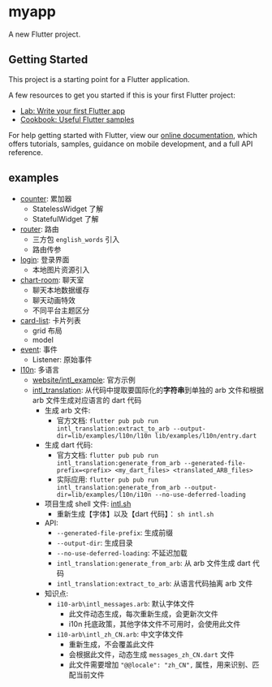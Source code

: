 # myapp

A new Flutter project.

## Getting Started

This project is a starting point for a Flutter application.

A few resources to get you started if this is your first Flutter project:

- [Lab: Write your first Flutter app](https://flutter.dev/docs/get-started/codelab)
- [Cookbook: Useful Flutter samples](https://flutter.dev/docs/cookbook)

For help getting started with Flutter, view our
[online documentation](https://flutter.dev/docs), which offers tutorials,
samples, guidance on mobile development, and a full API reference.

## examples

- [counter](./lib/examples/counter/entry.dart): 累加器
  - StatelessWidget 了解
  - StatefulWidget 了解
- [router](./lib/examples/router/entry.dart): 路由
  - 三方包 `english_words` 引入
  - 路由传参
- [login](./lib/examples/login/entry.dart): 登录界面
  - 本地图片资源引入
- [chart-room](./lib/examples/chart-room/entry.dart): 聊天室
  - 聊天本地数据缓存
  - 聊天动画特效
  - 不同平台主题区分
- [card-list](./lib/examples/card-list/entry.dart): 卡片列表
  - grid 布局
  - model
- [event](./lib/examples/event/entry.dart): 事件
  - Listener: 原始事件
- [l10n](./lib/examples/l10n/entry.dart): 多语言
  - [website/intl_example](https://github.com/flutter/website/blob/master/examples/internationalization/intl_example/lib/main.dart): 官方示例
  - [intl_translation](https://pub.dev/packages/intl_translation): 从代码中提取要国际化的**字符串**到单独的 arb 文件和根据 arb 文件生成对应语言的 dart 代码
    - 生成 arb 文件:
      - 官方文档: `flutter pub pub run intl_translation:extract_to_arb --output-dir=lib/examples/l10n/l10n lib/examples/l10n/entry.dart`
    - 生成 dart 代码:
      - 官方文档: `flutter pub pub run intl_translation:generate_from_arb --generated-file-prefix=<prefix> <my_dart_files> <translated_ARB_files>`
      - 实际应用: `flutter pub pub run intl_translation:generate_from_arb --output-dir=lib/examples/l10n/i10n --no-use-deferred-loading`
    - 项目生成 shell 文件: [intl.sh](./intl.sh)
      - 重新生成【字体】以及【dart 代码】： `sh intl.sh`
    - API:
      - `--generated-file-prefix`: 生成前缀
      - `--output-dir`: 生成目录
      - `--no-use-deferred-loading`: 不延迟加载
      - `intl_translation:generate_from_arb`: 从 arb 文件生成 dart 代码
      - `intl_translation:extract_to_arb`: 从语言代码抽离 arb 文件
    - 知识点:
      - `i10-arb\intl_messages.arb`: 默认字体文件
        - 此文件动态生成，每次重新生成，会更新次文件
        - i10n 托底政策，其他字体文件不可用时，会使用此文件
      - `i10-arb\intl_zh_CN.arb`: 中文字体文件
        - 重新生成，不会覆盖此文件
        - 会根据此文件，动态生成 `messages_zh_CN.dart` 文件
        - 此文件需要增加 `"@@locale": "zh_CN",` 属性，用来识别、匹配当前文件
